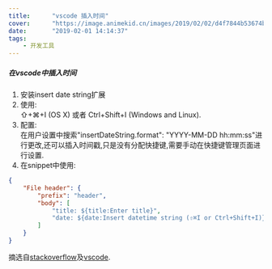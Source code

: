```yaml
---
title:      "vscode 插入时间"
cover:      "https://image.animekid.cn/images/2019/02/02/d4f7844b53674b9f9380b3c3a1d3a933.md.png"
date:       "2019-02-01 14:14:37"
tags:       
    - 开发工具
---
```



##### 在vscode中插入时间

1. 安装insert date string扩展
2. 使用:  
⇧+⌘+I (OS X) 或者 Ctrl+Shift+I (Windows and Linux).  
3. 配置:  
在用户设置中搜索"insertDateString.format": "YYYY-MM-DD hh:mm:ss"进行更改,还可以插入时间戳,只是没有分配快捷键,需要手动在快捷键管理页面进行设置.  
4. 在snippet中使用:  
```json
{
    "File header": {
        "prefix": "header",
        "body": [
            "title: ${title:Enter title}",
            "date: ${date:Insert datetime string (⇧⌘I or Ctrl+Shift+I)}"
        ]
    }
}
```

摘选自[stackoverflow](https://stackoverflow.com/questions/38780057/how-to-insert-current-date-time-in-vscode)及[vscode](https://marketplace.visualstudio.com/items?itemName=jsynowiec.vscode-insertdatestring).